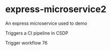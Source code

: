 # express-microservice2
An express microservice used to demo

Triggers a CI pipeline in CSDP

Trigger workflow 76
